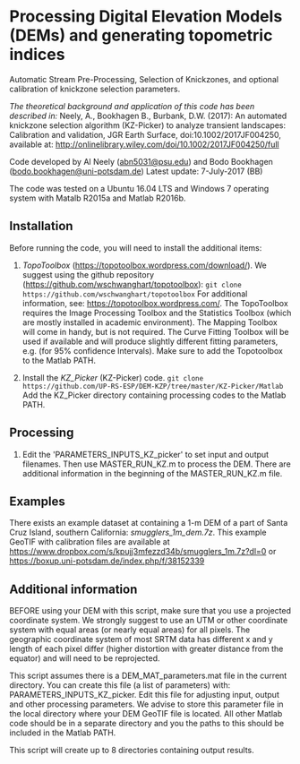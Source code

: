 # Processing Digital Elevation Models (DEMs) and generating topometric indices

Automatic Stream Pre-Processing, Selection of Knickzones, and optional calibration of knickzone selection parameters.

*The theoretical background and application of this code has been described in:*
Neely, A., Bookhagen B., Burbank, D.W. (2017): An automated knickzone selection algorithm (KZ-Picker) to analyze transient landscapes: Calibration and validation, JGR Earth Surface, doi:10.1002/2017JF004250, available at:
http://onlinelibrary.wiley.com/doi/10.1002/2017JF004250/full

Code developed by Al Neely (abn5031@psu.edu) and Bodo Bookhagen (bodo.bookhagen@uni-potsdam.de)
Latest update: 7-July-2017 (BB)

The code was tested on a Ubuntu 16.04 LTS and Windows 7 operating system with Matalb R2015a and Matlab R2016b.


## Installation
Before running the code, you will need to install the additional items:

1. _TopoToolbox_ (https://topotoolbox.wordpress.com/download/). We suggest using the github repository (https://github.com/wschwanghart/topotoolbox): `git clone https://github.com/wschwanghart/topotoolbox` For additional information, see: https://topotoolbox.wordpress.com/. The TopoToolbox requires the Image Processing Toolbox and the Statistics Toolbox (which are mostly installed in academic environment). The Mapping Toolbox will come in handy, but is not required. The Curve Fitting Toolbox will be used if available and will produce slightly different fitting parameters, e.g. (for 95% confidence Intervals). Make sure to add the Topotoolbox to the Matlab PATH.

2. Install the _KZ_Picker_ (KZ-Picker) code. `git clone https://github.com/UP-RS-ESP/DEM-KZP/tree/master/KZ-Picker/Matlab` Add the KZ_Picker directory containing processing codes to the Matlab PATH.


## Processing

1. Edit the 'PARAMETERS_INPUTS_KZ_picker' to set input and output filenames. Then use MASTER_RUN_KZ.m to process the DEM. There are additional information in the beginning of the MASTER_RUN_KZ.m file.

## Examples
There exists an example dataset at containing a 1-m DEM of a part of Santa Cruz Island, southern California: _smugglers_1m_dem.7z_.
This example GeoTIF with calibration files are available at https://www.dropbox.com/s/kpujj3mfezzd34b/smugglers_1m.7z?dl=0 or https://boxup.uni-potsdam.de/index.php/f/38152339

## Additional information
BEFORE using your DEM with this script, make sure that you use a projected coordinate system. We strongly suggest to use an UTM or other
coordinate system with equal areas (or nearly equal areas) for all pixels. The geographic coordinate system of most SRTM data has different x and y length of each pixel differ (higher distortion with greater 
distance from the equator) and will need to be reprojected.

This script assumes there is a DEM_MAT_parameters.mat file in the current directory. You can create this file (a list of parameters) with: PARAMETERS_INPUTS_KZ_picker. Edit this file for adjusting input, output and other processing parameters.
We advise to store this parameter file in the local directory where your DEM GeoTIF file is located. All other Matlab code should be in a separate directory and you the paths to this should be included in the Matlab PATH.

This script will create up to 8 directories containing output results.


